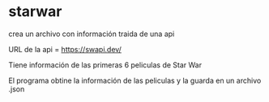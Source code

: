 # starwar
crea un archivo con información traida de una api

URL de la api = https://swapi.dev/

Tiene información de las primeras 6 peliculas de Star War

El programa obtine la información de las peliculas y la guarda en un archivo .json
